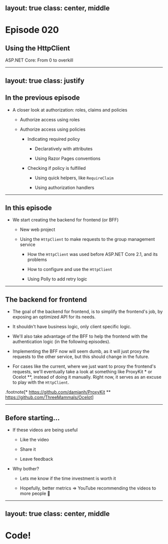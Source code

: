 layout: true
class: center, middle
---
# Episode 020
## Using the HttpClient
ASP.NET Core: From 0 to overkill

---
layout: true
class: justify
---

## In the previous episode
- A closer look at authorization: roles, claims and policies

    - Authorize access using roles

    - Authorize access using policies

        - Indicating required policy

            - Declaratively with attributes 
            
            - Using Razor Pages conventions

        - Checking if policy is fulfilled

            - Using quick helpers, like `RequireClaim`

            - Using authorization handlers
---

## In this episode
- We start creating the backend for frontend (or BFF)

    - New web project

    - Using the `HttpClient` to make requests to the group management service

        - How the `HttpClient` was used before ASP.NET Core 2.1, and its problems
        
        - How to configure and use the `HttpClient`

        - Using Polly to add retry logic

---
## The backend for frontend
- The goal of the backend for frontend, is to simplify the frontend's job, by exposing an optimized API for its needs. 

- It shouldn't have business logic, only client specific logic.

- We'll also take advantage of the BFF to help the frontend with the authentication logic (in the following episodes).

- Implementing the BFF now will seem dumb, as it will just proxy the requests to the other service, but this should change in the future.

- For cases like the current, where we just want to proxy the frontend's requests, we'll eventually take a look at something like ProxyKit \* or Ocelot \*\*, instead of doing it manually. Right now, it serves as an excuse to play with the `HttpClient`.

.footnote[\* https://github.com/damianh/ProxyKit
\*\* https://github.com/ThreeMammals/Ocelot]


---

## Before starting...
- If these videos are being useful

    - Like the video

    - Share it

    - Leave feedback

- Why bother?

    - Lets me know if the time investment is worth it

    - Hopefully, better metrics => YouTube recommending the videos to more people 🙂

---
layout: true
class: center, middle
---
# Code!